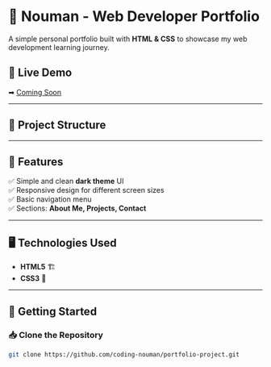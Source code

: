 # 📌 Nouman - Web Developer Portfolio

A simple personal portfolio built with **HTML & CSS** to showcase my web development learning journey.

## 🔗 Live Demo  
➡ [Coming Soon](https://coding-nouman.github.io/portfolio-project/)

---

## 📁 Project Structure

---

## 📌 Features
✅ Simple and clean **dark theme** UI  
✅ Responsive design for different screen sizes  
✅ Basic navigation menu  
✅ Sections: **About Me, Projects, Contact**  

---

## 🖥️ Technologies Used
- **HTML5** 🏗️  
- **CSS3** 🎨  

---

## 🚀 Getting Started
### 📥 Clone the Repository
```sh
git clone https://github.com/coding-nouman/portfolio-project.git
